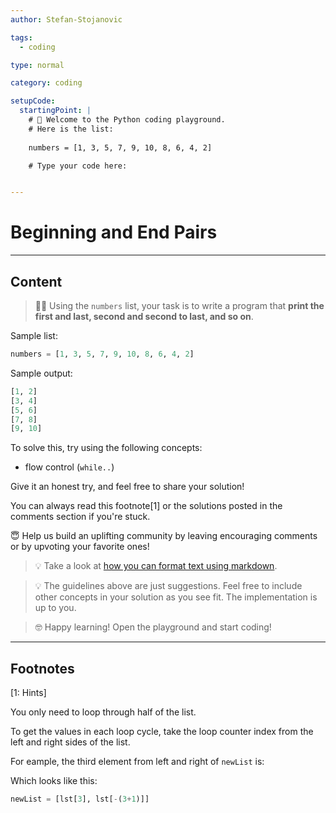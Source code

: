 ```yaml
---
author: Stefan-Stojanovic

tags:
  - coding

type: normal

category: coding

setupCode:
  startingPoint: |
    # 👋 Welcome to the Python coding playground. 
    # Here is the list:
    
    numbers = [1, 3, 5, 7, 9, 10, 8, 6, 4, 2]

    # Type your code here:


---
```


# Beginning and End Pairs

---

## Content

> 👩‍💻 Using the `numbers` list, your task is to write a program that **print the first and last, second and second to last, and so on**.

Sample list:
```python
numbers = [1, 3, 5, 7, 9, 10, 8, 6, 4, 2]
```

Sample output:
```python
[1, 2]
[3, 4]
[5, 6]
[7, 8]
[9, 10]
```

To solve this, try using the following concepts:
- flow control (`while..`)

Give it an honest try, and feel free to share your solution!

You can always read this footnote[1] or the solutions posted in the comments section if you're stuck.

😇 Help us build an uplifting community by leaving encouraging comments or by upvoting your favorite ones!

> 💡 Take a look at [how you can format text using markdown](https://www.enki.com/glossary/general/markdown-formatting).

> 💡 The guidelines above are just suggestions. Feel free to include other concepts in your solution as you see fit. The implementation is up to you.

> 🤓 Happy learning! Open the playground and start coding!

---

## Footnotes

[1: Hints]

You only need to loop through half of the list.

To get the values in each loop cycle, take the loop counter index from the left and right sides of the list.

For eample, the third element from left and right of `newList` is:

Which looks like this:
```python
newList = [lst[3], lst[-(3+1)]]
```
